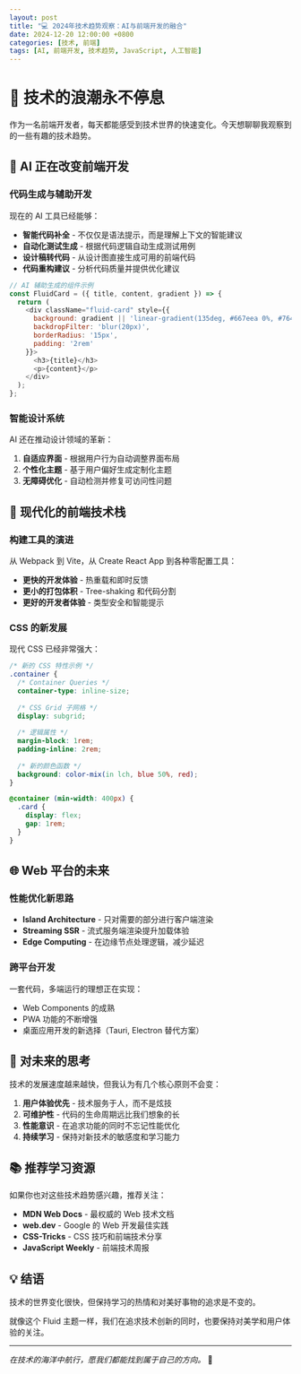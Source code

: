 ```yaml
---
layout: post
title: "💻 2024年技术趋势观察：AI与前端开发的融合"
date: 2024-12-20 12:00:00 +0800
categories: [技术, 前端]
tags: [AI, 前端开发, 技术趋势, JavaScript, 人工智能]
---
```


# 🚀 技术的浪潮永不停息

作为一名前端开发者，每天都能感受到技术世界的快速变化。今天想聊聊我观察到的一些有趣的技术趋势。

## 🤖 AI 正在改变前端开发

### 代码生成与辅助开发
现在的 AI 工具已经能够：

- **智能代码补全** - 不仅仅是语法提示，而是理解上下文的智能建议
- **自动化测试生成** - 根据代码逻辑自动生成测试用例
- **设计稿转代码** - 从设计图直接生成可用的前端代码
- **代码重构建议** - 分析代码质量并提供优化建议

```javascript
// AI 辅助生成的组件示例
const FluidCard = ({ title, content, gradient }) => {
  return (
    <div className="fluid-card" style={{
      background: gradient || 'linear-gradient(135deg, #667eea 0%, #764ba2 100%)',
      backdropFilter: 'blur(20px)',
      borderRadius: '15px',
      padding: '2rem'
    }}>
      <h3>{title}</h3>
      <p>{content}</p>
    </div>
  );
};
```

### 智能设计系统
AI 还在推动设计领域的革新：

1. **自适应界面** - 根据用户行为自动调整界面布局
2. **个性化主题** - 基于用户偏好生成定制化主题
3. **无障碍优化** - 自动检测并修复可访问性问题

## 🎨 现代化的前端技术栈

### 构建工具的演进
从 Webpack 到 Vite，从 Create React App 到各种零配置工具：

- **更快的开发体验** - 热重载和即时反馈
- **更小的打包体积** - Tree-shaking 和代码分割
- **更好的开发者体验** - 类型安全和智能提示

### CSS 的新发展
现代 CSS 已经非常强大：

```css
/* 新的 CSS 特性示例 */
.container {
  /* Container Queries */
  container-type: inline-size;
  
  /* CSS Grid 子网格 */
  display: subgrid;
  
  /* 逻辑属性 */
  margin-block: 1rem;
  padding-inline: 2rem;
  
  /* 新的颜色函数 */
  background: color-mix(in lch, blue 50%, red);
}

@container (min-width: 400px) {
  .card {
    display: flex;
    gap: 1rem;
  }
}
```

## 🌐 Web 平台的未来

### 性能优化新思路
- **Island Architecture** - 只对需要的部分进行客户端渲染
- **Streaming SSR** - 流式服务端渲染提升加载体验
- **Edge Computing** - 在边缘节点处理逻辑，减少延迟

### 跨平台开发
一套代码，多端运行的理想正在实现：

- Web Components 的成熟
- PWA 功能的不断增强
- 桌面应用开发的新选择（Tauri, Electron 替代方案）

## 🔮 对未来的思考

技术的发展速度越来越快，但我认为有几个核心原则不会变：

1. **用户体验优先** - 技术服务于人，而不是炫技
2. **可维护性** - 代码的生命周期远比我们想象的长
3. **性能意识** - 在追求功能的同时不忘记性能优化
4. **持续学习** - 保持对新技术的敏感度和学习能力

## 📚 推荐学习资源

如果你也对这些技术趋势感兴趣，推荐关注：

- **MDN Web Docs** - 最权威的 Web 技术文档
- **web.dev** - Google 的 Web 开发最佳实践
- **CSS-Tricks** - CSS 技巧和前端技术分享
- **JavaScript Weekly** - 前端技术周报

## 💡 结语

技术的世界变化很快，但保持学习的热情和对美好事物的追求是不变的。

就像这个 Fluid 主题一样，我们在追求技术创新的同时，也要保持对美学和用户体验的关注。

---

*在技术的海洋中航行，愿我们都能找到属于自己的方向。* 🧭 